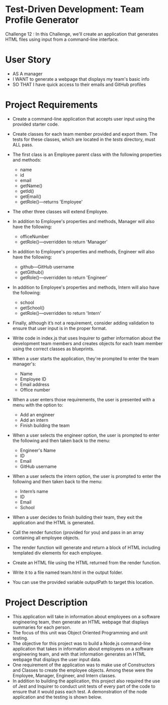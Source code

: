 # Test-Driven Development: Team Profile Generator
Challenge 12 : In this Challenge, we'll create an application that generates HTML files using input from a command-line interface.

# User Story
  * AS A manager
  * I WANT to generate a webpage that displays my team's basic info
  * SO THAT I have quick access to their emails and GitHub profiles

# Project Requirements
  * Create a command-line application that accepts user input using the provided starter code.
  
  * Create classes for each team member provided and export them. The tests for these classes, which are located in the _tests_ directory, must ALL pass.
  
  * The first class is an Employee parent class with the following properties and methods:
    * name
    * id
    * email
    * getName()
    * getId()
    * getEmail()
    * getRole()—returns 'Employee'
  
  * The other three classes will extend Employee.
  
  * In addition to Employee's properties and methods, Manager will also have the following:
    * officeNumber
    * getRole()—overridden to return 'Manager'

  * In addition to Employee's properties and methods, Engineer will also have the following:
    * github—GitHub username
    * getGithub()
    * getRole()—overridden to return 'Engineer'
  
  * In addition to Employee's properties and methods, Intern will also have the following:
    * school
    * getSchool()
    * getRole()—overridden to return 'Intern'
  
  * Finally, although it’s not a requirement, consider adding validation to ensure that user input is in the proper format.
  
  * Write code in index.js that uses Inquirer to gather information about the development team members and creates objects for each team member using the correct classes as blueprints.
  
  * When a user starts the application, they're prompted to enter the team manager's:
    * Name
    * Employee ID
    * Email address
    * Office number
  
  * When a user enters those requirements, the user is presented with a menu with the option to:
    * Add an engineer
    * Add an intern
    * Finish building the team
  
  * When a user selects the engineer option, the user is prompted to enter the following and then taken back to the menu:
    * Engineer's Name
    * ID
    * Email
    * GitHub username
  
  * When a user selects the intern option, the user is prompted to enter the following and then taken back to the menu:
    * Intern’s name
    * ID
    * Email
    * School
  
  * When a user decides to finish building their team, they exit the application and the HTML is generated.
  
  * Call the render function (provided for you) and pass in an array containing all employee objects.
  
  * The render function will generate and return a block of HTML including templated div elements for each employee.
  
  * Create an HTML file using the HTML returned from the render function.
  
  * Write it to a file named team.html in the output folder.
  
  * You can use the provided variable outputPath to target this location.                 

# Project Description
  * This application will take in information about employees on a software engineering team, then generate an HTML webpage that displays summaries for each person.
  * The focus of this unit was Object Oriented Programming and unit testing.
  * The objective for this project was to build a Node.js command-line application that takes in information about employees on a software engineering team, and with that information generates an HTML webpage that displays the user input data.
  * One requirement of the application was to make use of Constructors and Classes to create the employee objects. Among these were the Employee, Manager, Engineer, and Intern classes.
  * In addition to building the application, this project also required the use of Jest and Inquirer to conduct unit tests of every part of the code to ensure that it would pass each test. A demonstration of the node application and the testing is shown below.